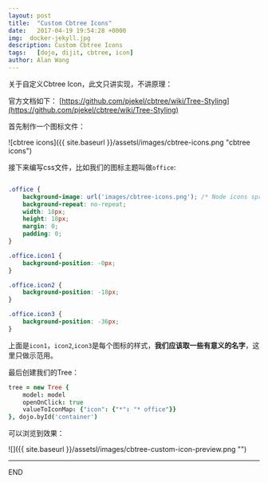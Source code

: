 ```yaml
---
layout: post
title:  "Custom Cbtree Icons"
date:   2017-04-19 19:54:28 +0000
img:  docker-jekyll.jpg
description: Custom Cbtree Icons
tags:   [dojo, dijit, cbtree, icon]
author: Alan Wang
---
```

关于自定义Cbtree Icon，此文只讲实现，不讲原理：

官方文档如下： [https://github.com/pjekel/cbtree/wiki/Tree-Styling](https://github.com/pjekel/cbtree/wiki/Tree-Styling)

首先制作一个图标文件：

![cbtree icons]({{ site.baseurl }}/assetsl/images/cbtree-icons.png "cbtree icons")

接下来编写css文件，比如我们的图标主题叫做`office`:

```css

.office {
    background-image: url('images/cbtree-icons.png'); /* Node icons sprite image */
    background-repeat: no-repeat;
    width: 18px;
    height: 18px;
    margin: 0;
    padding: 0;
}

.office.icon1 {
    background-position: -0px;
}

.office.icon2 {
    background-position: -18px;
}

.office.icon3 {
    background-position: -36px;
}
```

上面是`icon1`，`icon2`,`icon3`是每个图标的样式，**我们应该取一些有意义的名字**，这里只做示范用。

最后创建我们的Tree：

```coffee
tree = new Tree {
    model: model
    openOnClick: true
    valueToIconMap: {"icon": {"*": "* office"}}
}, dojo.byId('container')
```

可以浏览到效果：

![]({{ site.baseurl }}/assetsl/images/cbtree-custom-icon-preview.png "")


---
END